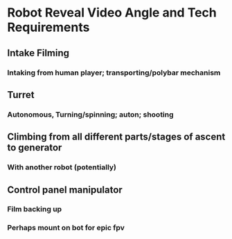 # Robot Reveal Video Angle and Tech Requirements

## Intake Filming

### Intaking from human player; transporting/polybar mechanism

## Turret 

### Autonomous, Turning/spinning; auton; shooting

## Climbing from all different parts/stages of ascent to generator

### With another robot (potentially)

## Control panel manipulator 

### Film backing up

### Perhaps mount on bot for epic fpv
